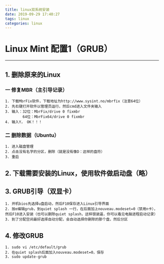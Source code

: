 ```yaml
---
title: linux双系统安装
date: 2019-09-29 17:40:27
tags: linux
categories: linux
---
```


# Linux Mint 配置1（GRUB）
***
## 1. 删除原来的Linux
### 一 修复MBR（主引导记录）
	1. 下载MbrFix软件，下载地址为http://www.sysint.no/mbrfix（注意64位）
	2. 先右键打开软件以管理员运行，然后cmd进入文件夹输入
	3. 输入：32位：MbrFix/drive 0 fixmbr
		    64位：MbrFix64/drive 0 fixmbr
	4. 输入Y， OK！！！
### 二 删除数据（Ubuntu）
	1. 进入磁盘管理
	2. 点击没有名字的分区，删除（就是没有像D：这样的盘符）
	3. 重启

	
## 2. 下载需要安装的Linux，使用软件做启动盘（略）
## 3. GRUB引导（双显卡）
	1. 开机bios先选择u盘启动，然后F10保存进入Linux引导界面
	2. 按e编辑grub，到quiet splash 一行，在后面加上nouveau.modeset=0（禁用n卡），然后F10进入安装（也可以删除quiet splash，这样很装逼，你可以看见电脑进程启动记录）
	3. 到了分配空间最好选择自动分配，会自动选择你删除的那个盘，然后分区
## 4. 修改GRUB
	
	1. sudo vi /etc/default/grub
	2. 在quiet splash后面加入nouveau.modeset=0，保存
	3. sudo update-grub

